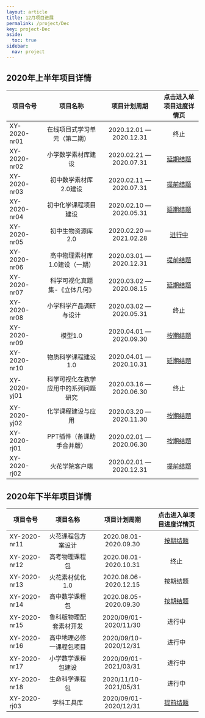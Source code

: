 ```yaml
---
layout: article
title: 12月项目进展
permalink: /project/Dec
key: project-Dec
aside:
  toc: true
sidebar:
  nav: project
---
```


<bro/><bro/>

## 2020年上半年项目详情

| 项目令号       |  项目名称  |项目计划周期  |   点击进入单项目进度详情页  |
|-------------  |:------:|:------:|:------:|
|XY-2020-nr01 |在线项目式学习单元（第二期）	|2020.12.01 — 2020.12.31|终止|
|XY-2020-nr02  |小学数学素材库建设	|2020.02.21 — 2020.07.31|[延期结题](http://wiki.huohuaschool.com/confluence/pages/viewpage.action?pageId=22479448)|
|XY-2020-nr03   |初中数学素材库2.0建设	|2020.02.11 — 2020.07.31|[提前结题](http://wiki.huohuaschool.com/confluence/pages/viewpage.action?pageId=17499572)|
|XY-2020-nr04   |初中化学课程项目建设	|2020.02.10 — 2020.05.31|[延期结题](http://wiki.huohuaschool.com/confluence/pages/viewpage.action?pageId=17499214)|
|XY-2020-nr05   |初中生物资源库2.0	|2020.02.20 — 2021.02.28|[进行中](http://wiki.huohuaschool.com/confluence/pages/viewpage.action?pageId=17499387)|
|XY-2020-nr06   |高中物理素材库1.0建设（一期）	|2020.03.01 — 2020.12.31|[提前结题](http://wiki.huohuaschool.com/confluence/pages/viewpage.action?pageId=20348942)|
|XY-2020-nr07  |科学可视化真题集-《立体几何》	|2020.03.02 — 2020.08.15|[延期结题](http://wiki.huohuaschool.com/confluence/pages/viewpage.action?pageId=21364803)
|XY-2020-nr08  |小学科学产品调研与设计	|2020.03.02 — 2020.05.31|终止|
|XY-2020-nr09   |模型1.0	|2020.04.01 — 2020.09.30|[按期结题](http://wiki.huohuaschool.com/confluence/pages/viewpage.action?pageId=17499687)|
|XY-2020-nr10   |物质科学课程建设1.0	|2020.04.01 — 2020.10.31|[延期结题](http://wiki.huohuaschool.com/confluence/pages/viewpage.action?pageId=20349079)|
|XY-2020-yj01   |科学可视化在教学应用中的系列问题研究	|2020.03.16 — 2020.06.30|终止|
|XY-2020-yj02   |化学课程建设与应用	|2020.03.20 — 2020.11.30|[按期结题](http://wiki.huohuaschool.com/confluence/pages/viewpage.action?pageId=20349038)|
|XY-2020-rj01   |PPT插件（备课助手合并版）	|2020.02.01 — 2020.06.30|[按期结题](http://wiki.huohuaschool.com/confluence/pages/viewpage.action?pageId=20349448)|
|XY-2020-rj02   |火花学院客户端	|2020.02.01 — 2020.12.31|[提前结题](http://wiki.huohuaschool.com/confluence/pages/viewpage.action?pageId=17498604)|

## 2020年下半年项目详情

| 项目令号       |  项目名称  |项目计划周期  |   点击进入单项目进度详情页  |
|-------------  |:------:|:------:|:------:|
|XY-2020-nr11|火花课程包方案设计|2020.08.01-2020.09.30|[按期结题](http://wiki.huohuaschool.com/confluence/pages/viewpage.action?pageId=24150672)|
|XY-2020-nr12|高考物理课程包|2020.08.01-2020.10.31|终止|(http://wiki.huohuaschool.com/confluence/pages/viewpage.action?pageId=29229185)
|XY-2020-nr13|火花素材优化1.0|2020.08.06-2020.12.15|按期结题|
|XY-2020-nr14|高中数学课程包|2020.08.05-2020.09.30|[按期结题](http://wiki.huohuaschool.com/confluence/pages/viewpage.action?pageId=26542127)|
|XY-2020-nr15|鲁科版物理配套素材开发|2020/09/01-2020/11/30|进行中|
|XY-2020-nr16|高中地理必修一课程包项目|2020/09/10-2020/12/31|进行中|
|XY-2020-nr17|小学数学课程包建设|2020/09/01-2021/03/31|进行中|
|XY-2020-nr18|生命科学课程包|2020/11/10-2021/05/31|进行中|
|XY-2020-rj03|学科工具库|2020/09/01-2020/12/31|[提前结题](http://wiki.huohuaschool.com/confluence/pages/viewpage.action?pageId=37027862)|
